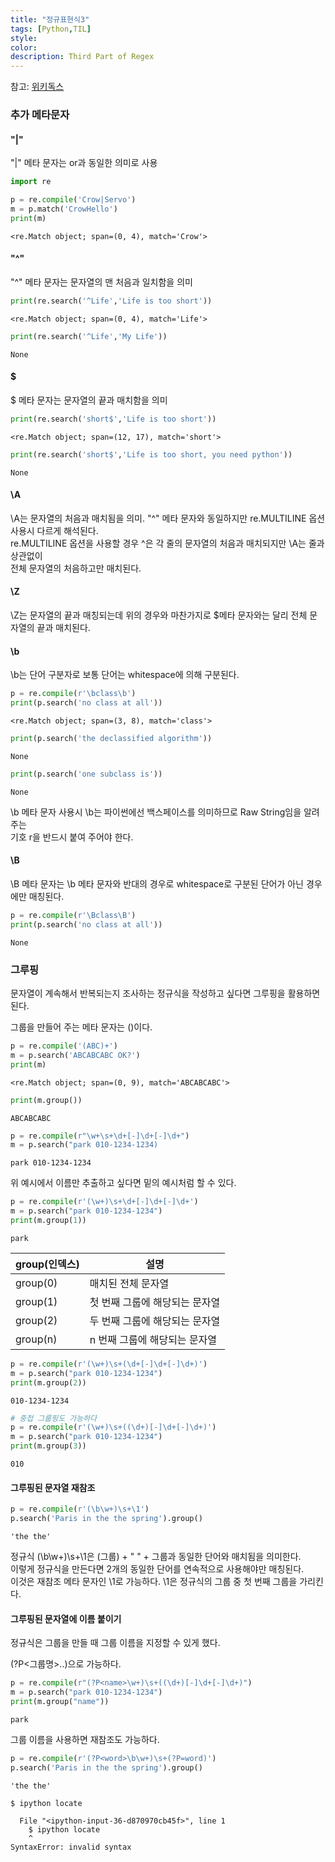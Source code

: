 ```yaml
---
title: "정규표현식3"
tags: [Python,TIL]
style: 
color:
description: Third Part of Regex
---
```

참고: [위키독스](https://wikidocs.net/1642)      

### 추가 메타문자

#### "|"

"|" 메타 문자는 or과 동일한 의미로 사용


```python
import re
```


```python
p = re.compile('Crow|Servo')
m = p.match('CrowHello')
print(m)
```

    <re.Match object; span=(0, 4), match='Crow'>
    

#### "^"

"^" 메타 문자는 문자열의 맨 처음과 일치함을 의미


```python
print(re.search('^Life','Life is too short'))
```

    <re.Match object; span=(0, 4), match='Life'>
    


```python
print(re.search('^Life','My Life'))
```

    None
    

#### $

$ 메타 문자는 문자열의 끝과 매치함을 의미


```python
print(re.search('short$','Life is too short'))
```

    <re.Match object; span=(12, 17), match='short'>
    


```python
print(re.search('short$','Life is too short, you need python'))
```

    None
    

#### \A

\A는 문자열의 처음과 매치됨을 의미. "^" 메타 문자와 동일하지만 re.MULTILINE 옵션 사용시 다르게 해석된다. <br/>
re.MULTILINE 옵션을 사용할 경우 ^은 각 줄의 문자열의 처음과 매치되지만 \A는 줄과 상관없이 <br/>
전체 문자열의 처음하고만 매치된다.

#### \Z

\Z는 문자열의 끝과 매칭되는데 위의 경우와 마찬가지로 $메타 문자와는 달리 전체 문자열의 끝과 매치된다.

#### \b

\b는 단어 구분자로 보통 단어는 whitespace에 의해 구분된다.


```python
p = re.compile(r'\bclass\b')
print(p.search('no class at all'))
```

    <re.Match object; span=(3, 8), match='class'>
    


```python
print(p.search('the declassified algorithm'))
```

    None
    


```python
print(p.search('one subclass is'))
```

    None
    

\b 메타 문자 사용시 \b는 파이썬에선 백스페이스를 의미하므로 Raw String임을 알려주는 <br/>
기호 r을 반드시 붙여 주어야 한다.

#### \B

\B 메타 문자는 \b 메타 문자와 반대의 경우로 whitespace로 구분된 단어가 아닌 경우에만 매칭된다.


```python
p = re.compile(r'\Bclass\B')
print(p.search('no class at all'))
```

    None
    

### 그루핑

문자열이 계속해서 반복되는지 조사하는 정규식을 작성하고 싶다면 그루핑을 활용하면 된다.

그룹을 만들어 주는 메타 문자는 ()이다.


```python
p = re.compile('(ABC)+')
m = p.search('ABCABCABC OK?')
print(m)
```

    <re.Match object; span=(0, 9), match='ABCABCABC'>
    


```python
print(m.group())
```

    ABCABCABC
    


```python
p = re.compile(r"\w+\s+\d+[-]\d+[-]\d+")
m = p.search("park 010-1234-1234)
```

    park 010-1234-1234
    

위 예시에서 이름만 추출하고 싶다면 밑의 예시처럼 할 수 있다.


```python
p = re.compile(r'(\w+)\s+\d+[-]\d+[-]\d+')
m = p.search("park 010-1234-1234")
print(m.group(1))
```

    park
    

group(인덱스)|설명
-----------|----
group(0)| 매치된 전체 문자열
group(1)| 첫 번째 그룹에 해당되는 문자열
group(2)| 두 번째 그룹에 해당되는 문자열
group(n)| n 번째 그룹에 해당되는 문자열


```python
p = re.compile(r'(\w+)\s+(\d+[-]\d+[-]\d+)')
m = p.search("park 010-1234-1234")
print(m.group(2))
```

    010-1234-1234
    


```python
# 중첩 그룹핑도 가능하다
p = re.compile(r'(\w+)\s+((\d+)[-]\d+[-]\d+)')
m = p.search("park 010-1234-1234")
print(m.group(3))
```

    010
    

#### 그루핑된 문자열 재참조


```python
p = re.compile(r'(\b\w+)\s+\1')
p.search('Paris in the the spring').group()
```




    'the the'



정규식 (\b\w+)\s+\1은 (그룹) + " " + 그룹과 동일한 단어와 매치됨을 의미한다. <br/>
이렇게 정규식을 만든다면 2개의 동일한 단어를 연속적으로 사용해야만 매칭된다. <br/>
이것은 재참조 메타 문자인 \1로 가능하다. \1은 정규식의 그룹 중 첫 번째 그룹을 가리킨다.

#### 그루핑된 문자열에 이름 붙이기

정규식은 그룹을 만들 때 그룹 이름을 지정할 수 있게 했다.

(?P<그룹명>..)으로 가능하다.


```python
p = re.compile(r"(?P<name>\w+)\s+((\d+)[-]\d+[-]\d+)")
m = p.search("park 010-1234-1234")
print(m.group("name"))
```

    park
    

그룹 이름을 사용하면 재참조도 가능하다.


```python
p = re.compile(r'(?P<word>\b\w+)\s+(?P=word)')
p.search('Paris in the the spring').group()

```




    'the the'




```python
$ ipython locate
```


      File "<ipython-input-36-d870970cb45f>", line 1
        $ ipython locate
        ^
    SyntaxError: invalid syntax
    

